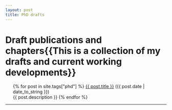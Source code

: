 ```yaml
---
layout: post
title: PhD drafts
---
```


<div class="post">
<h1>Draft publications and chapters{{This is a collection of my drafts and current working developments}}</h1>
<ul>
{% for post in site.tags["phd"] %}
  <a href="{{ post.url }}">{{ post.title }}</a> ({{ post.date | date_to_string }})<br>
    {{ post.description }}
{% endfor %}
</ul>
</div>
<hr>
